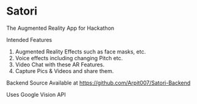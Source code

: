 # Satori
The Augmented Reality App for Hackathon

Intended Features
1. Augmented Reality Effects such as face masks, etc.
2. Voice effects including changing Pitch etc.
3. Video Chat with these AR Features.
4. Capture Pics & Videos and share them.

Backend Source Available at https://github.com/Arpit007/Satori-Backend

Uses Google Vision API

